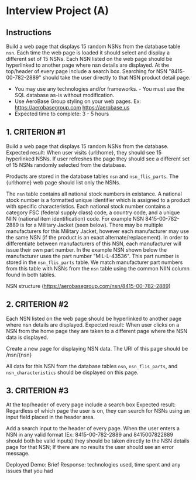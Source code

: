 # Interview Project (A)
## Instructions
Build a web page that displays 15 random NSNs from the database table `nsn`. Each time the web page is loaded it should select and display a different set of 15 NSNs. Each NSN listed on the web page should be hyperlinked to another page where nsn details are displayed. At the top/header of every page include a search box. Searching for NSN "8415-00-782-2889" should take the user directly to that NSN product detail page.

- You may use any technologies and/or frameworks. - You must use the SQL database as-is without modification.
- Use AeroBase Group styling on your web pages. Ex: https://aerobasegroup.com https://aerobase.us
- Expected time to complete: 3 - 5 hours

## 1. CRITERION #1
Build a web page that displays 15 random NSNs from the database.
Expected result: When user visits {url:home}, they should see 15 hyperlinked NSNs. If user refreshes the page they should see a different set of 15 NSNs randomly selected from the database.

Products are stored in the database tables `nsn` and `nsn_flis_parts`. The {url:home} web page should list only the NSNs.

The `nsn` table contains all national stock numbers in existance. A national stock number is a formatted unique identifier which is assigned to a product with specific characteristics. Each national stock number contains a category FSC (federal supply class) code, a country code, and a unique NIIN (national item identification) code. For example NSN 8415-00-782-2889 is for a Military Jacket (seen below). There may be multiple manufacturers for this Military Jacket, however each manufacturer may use the same NSN (if the product is an exact alternate/replacement). In order to differentiate between manufacturers of this NSN, each manufacturer will issue their own part number. In the example NSN shown below the manufacturer uses the part number "MIL-L-43536". This part number is stored in the `nsn_flis_parts` table. We match manufacturer part numbers from this table with NSNs from the `nsn` table using the common NIIN column found in both tables.


NSN structure (https://aerobasegroup.com/nsn/8415-00-782-2889)

## 2. CRITERION #2
 Each NSN listed on the web page should be hyperlinked to another page where nsn details are displayed.
Expected result: When user clicks on a NSN from the home page they are taken to a different page where the NSN data is displayed.

Create a new page for displaying NSN data. The URI of this page should be /nsn/{nsn}

All data for this NSN from the database tables `nsn`, `nsn_flis_parts`, and `nsn_characteristics` should be displayed on this page.

## 3. CRITERION #3 
At the top/header of every page include a search box
Expected result: Regardless of which page the user is on, they can search for NSNs using an input field placed in the header area.

Add a search input to the header of every page. When the user enters a NSN in any valid format (Ex: 8415-00-782-2889 and 8415007822889 should both be valid inputs) they should be taken directly to the NSN details page for that NSN; If there are no results the user should see an error message.


Deployed Demo: 
Brief Response:
technologies used, time spent and any issues that you had

